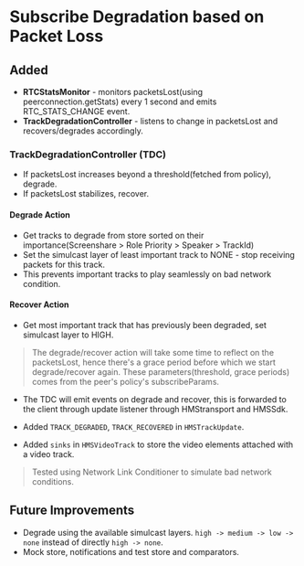 # Subscribe Degradation based on Packet Loss

## Added

- **RTCStatsMonitor** - monitors packetsLost(using peerconnection.getStats) every 1 second and emits RTC_STATS_CHANGE event.
- **TrackDegradationController** - listens to change in packetsLost and recovers/degrades accordingly.

### TrackDegradationController (TDC)

- If packetsLost increases beyond a threshold(fetched from policy), degrade.
- If packetsLost stabilizes, recover.

#### Degrade Action

- Get tracks to degrade from store sorted on their importance(Screenshare > Role Priority > Speaker > TrackId)
- Set the simulcast layer of least important track to NONE - stop receiving packets for this track.
- This prevents important tracks to play seamlessly on bad network condition.

#### Recover Action

- Get most important track that has previously been degraded, set simulcast layer to HIGH.

> The degrade/recover action will take some time to reflect on the packetsLost, hence there's a grace period before which we start degrade/recover again. These parameters(threshold, grace periods) comes from the peer's policy's subscribeParams.

- The TDC will emit events on degrade and recover, this is forwarded to the client through update listener through HMStransport and HMSSdk.
- Added `TRACK_DEGRADED`, `TRACK_RECOVERED` in `HMSTrackUpdate`.

- Added `sinks` in `HMSVideoTrack` to store the video elements attached with a video track.

> Tested using Network Link Conditioner to simulate bad network conditions.

## Future Improvements

- Degrade using the available simulcast layers. `high -> medium -> low -> none` instead of directly `high -> none`.
- Mock store, notifications and test store and comparators.
